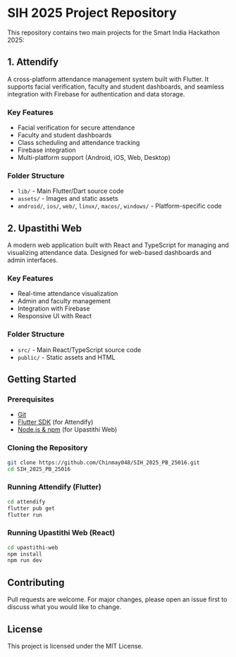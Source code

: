 # SIH 2025 Project Repository

This repository contains two main projects for the Smart India Hackathon 2025:

## 1. Attendify
A cross-platform attendance management system built with Flutter. It supports facial verification, faculty and student dashboards, and seamless integration with Firebase for authentication and data storage.

### Key Features
- Facial verification for secure attendance
- Faculty and student dashboards
- Class scheduling and attendance tracking
- Firebase integration
- Multi-platform support (Android, iOS, Web, Desktop)

### Folder Structure
- `lib/` - Main Flutter/Dart source code
- `assets/` - Images and static assets
- `android/`, `ios/`, `web/`, `linux/`, `macos/`, `windows/` - Platform-specific code

## 2. Upastithi Web
A modern web application built with React and TypeScript for managing and visualizing attendance data. Designed for web-based dashboards and admin interfaces.

### Key Features
- Real-time attendance visualization
- Admin and faculty management
- Integration with Firebase
- Responsive UI with React

### Folder Structure
- `src/` - Main React/TypeScript source code
- `public/` - Static assets and HTML

## Getting Started

### Prerequisites
- [Git](https://git-scm.com/)
- [Flutter SDK](https://flutter.dev/docs/get-started/install) (for Attendify)
- [Node.js & npm](https://nodejs.org/) (for Upastithi Web)

### Cloning the Repository
```sh
git clone https://github.com/Chinmay048/SIH_2025_PB_25016.git
cd SIH_2025_PB_25016
```

### Running Attendify (Flutter)
```sh
cd attendify
flutter pub get
flutter run
```

### Running Upastithi Web (React)
```sh
cd upastithi-web
npm install
npm run dev
```

## Contributing
Pull requests are welcome. For major changes, please open an issue first to discuss what you would like to change.

## License
This project is licensed under the MIT License.
